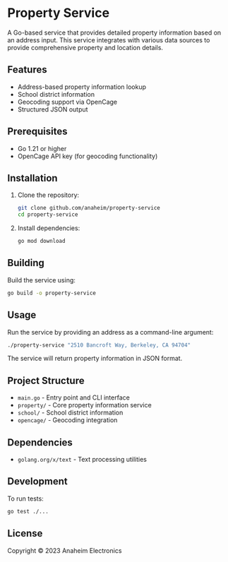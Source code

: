 # Property Service

A Go-based service that provides detailed property information based on an address input. This service integrates with various data sources to provide comprehensive property and location details.

## Features

- Address-based property information lookup
- School district information
- Geocoding support via OpenCage
- Structured JSON output

## Prerequisites

- Go 1.21 or higher
- OpenCage API key (for geocoding functionality)

## Installation

1. Clone the repository:
   ```bash
   git clone github.com/anaheim/property-service
   cd property-service
   ```

2. Install dependencies:
   ```bash
   go mod download
   ```

## Building

Build the service using:

```bash
go build -o property-service
```

## Usage

Run the service by providing an address as a command-line argument:

```bash
./property-service "2510 Bancroft Way, Berkeley, CA 94704"
```

The service will return property information in JSON format.

## Project Structure

- `main.go` - Entry point and CLI interface
- `property/` - Core property information service
- `school/` - School district information
- `opencage/` - Geocoding integration

## Dependencies

- `golang.org/x/text` - Text processing utilities

## Development

To run tests:

```bash
go test ./...
```

## License

Copyright © 2023 Anaheim Electronics